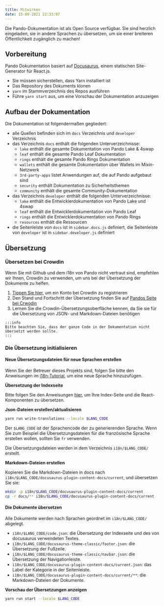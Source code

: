 ```yaml
---
title: Mitwirken
date: 15-09-2021 22:33:07
---
```


Die Pando-Dokumentation ist als Open Source verfügbar. Sie sind herzlich eingeladen, sie in andere Sprachen zu übersetzen, um sie einer breiteren Öffentlichkeit zugänglich zu machen!

## Vorbereitung

Pando Dokumentation basiert auf [Docusaurus](https://docusaurus.io/docs/en/latest/), einem statischen Site-Generator für React.js.

- Sie müssen sicherstellen, dass Yarn installiert ist
- Das Repository des Dokuments klonen
- `yarn` im Stammverzeichnis des Repos ausführen
- Führe `yarn start` aus, um eine Vorschau der Dokumentation anzuzeigen

## Aufbau der Dokumentation

Die Dokumentation ist folgendermaßen gegliedert:

- alle Quellen befinden sich im `docs` Verzeichnis und `developer` Verzeichnis
- das Verzeichnis `docs` enthält die folgenden Unterverzeichnisse:
  - `lake` enthält die gesamte Dokumentation von Pando Lake & 4swap
  - `leaf` enthält die gesamte Pando Leaf Dokumentation
  - `rings` enthält die gesamte Pando Rings Dokumentation
  - `wallets` enthält die gesamte Dokumentation über Wallets im Mixin-Netzwerk
  - `3rd-party-apps` listet Anwendungen auf, die auf Pando aufgebaut sind
  - `security` enthält Dokumentation zu Sicherheitsthemen
  - `community` enthält die gesamte Community-Dokumentation
- das Verzeichnis `developer` enthält die folgenden Unterverzeichnisse:
  - `lake` enthält die Entwicklerdokumentation von Pando Lake und 4swap
  - `leaf` enthält die Entwicklerdokumentation von Pando Leaf
  - `rings` enthält die Entwicklerdokumentation von Pando Rings
  - `resources` enthält die Ressourcen
- die Seitenleiste von `docs` ist in `sidebar.docs.js` definiert, die Seitenleiste von `developer` ist in `sidebar.developer.js` definiert

## Übersetzung

### Übersetzen bei Crowdin

Wenn Sie mit Github und dem i18n von Pando nicht vertraut sind, empfehlen wir Ihnen, Crowdin zu verwenden, um uns bei der Übersetzung der Dokumente zu helfen.

1. [Tippen Sie hier](https://pando.crowdin.com/u/signup), um ein Konto bei Crowdin zu registrieren
2. Den Stand und Fortschritt der Übersetzung finden Sie auf [Pandos Seite bei Crwodin](https://pando.crowdin.com/)
3. Lernen Sie die Crowdin-Übersetzungsoberfläche kennen, da Sie sie für die Übersetzung von JSON- und Markdown-Dateien benötigen

````mdx-code-block
:::info
Bitte beachten Sie, dass der ganze Code in der Dokumentation nicht übersetzt werden sollte.
:::
````

### Die Übersetzung initialisieren

#### Neue Übersetzungsdateien für neue Sprachen erstellen

Wenn Sie der Betreuer dieses Projekts sind, folgen Sie bitte den Anweisungen im [i18n-Tutorial](https://docusaurus.io/docs/i18n/tutorial), um eine neue Sprache hinzuzufügen.


**Übersetzung der Indexseite**

Bitte folgen Sie den Anweisungen [hier](https://docusaurus.io/docs/i18n/tutorial#use-the-translation-apis), um Ihre Index-Seite und die React-Komponenten zu übersetzen.

**Json-Dateien erstellen/aktualisieren**

```bash
yarn run write-translations --locale $LANG_CODE
```

Der `$LANG_CODE` ist der Sprachencode der zu generierenden Sprache. Wenn Sie zum Beispiel die Übersetzungsdateien für die französische Sprache erstellen wollen, sollten Sie `fr` verwenden.

Die Übersetzungsdateien werden in dem Verzeichnis `i18n/$LANG_CODE/` erstellt.

**Markdown-Dateien erstellen**

Kopieren Sie die Markdown-Dateien in docs nach `i18n/$LANG_CODE/docusaurus-plugin-content-docs/current`, und übersetzen Sie sie:

```bash
mkdir -p i18n/$LANG_CODE/docusaurus-plugin-content-docs/current
cp -r docs/** i18n/$LANG_CODE/docusaurus-plugin-content-docs/current
```

#### Die Dokumente übersetzen

Alle Dokumente werden nach Sprachen geordnet im `i18n/$LANG_CODE/` abgelegt.

- `i18n/$LANG_CODE/code.json`: die Übersetzung der Indexseite und des von docusaurus verwendeten Textes.
- `i18n/$LANG_CODE/docusaurus-theme-classic/footer.json`: die Übersetzung der Fußzeile.
- `i18n/$LANG_CODE/docusaurus-theme-classic/navbar.json`: die Übersetzung der Navigationleiste.
- `i18n/$LANG_CODE/docusaurus-plugin-content-docs/current.json`: das Label der Kategorie in der Seitenleiste.
- `i18n/$LANG_CODE/docusaurus-plugin-content-docs/current/**`: die Markdown-Dateien der Dokumente.

**Vorschau der Übersetzungen anzeigen**

```bash
yarn run start --locale $LANG_CODE
```



